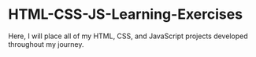 # HTML-CSS-JS-Learning-Exercises
Here, I will place all of my HTML, CSS, and JavaScript projects developed throughout my journey.
